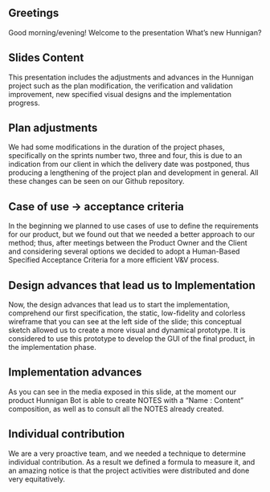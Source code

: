 ## Greetings

Good morning/evening!  Welcome to the presentation What’s new Hunnigan?

## Slides Content
This presentation includes the adjustments and advances in the Hunnigan project such as the plan modification, the verification and validation improvement, new specified visual designs and the implementation progress.

## Plan adjustments 
We had some modifications in the duration of the project phases, specifically on the sprints number two, three and four, this is due to an indication from our client in which the delivery date was postponed, thus producing a lengthening of the project plan and development in general. All these changes can be seen on our Github repository.

## Case of use -> acceptance criteria 
In the beginning we planned to use cases of use to define the requirements for our product, but we found out that we needed a better approach to our method; thus, after meetings between the Product Owner and the Client and considering several options we decided to adopt a Human-Based Specified Acceptance Criteria for a more efficient V&V process.

## Design advances that lead us to Implementation 
Now, the design advances that lead us to start the implementation, comprehend our first specification, the static, low-fidelity and colorless wireframe that you can see at the left side of the slide; this conceptual sketch allowed us to create a more visual and dynamical prototype. It is considered to use this prototype to develop the GUI of the final product, in the implementation phase.

## Implementation advances
As you can see in the media exposed in this slide, at the moment our product Hunnigan Bot is able to create NOTES with a “Name : Content” composition, as well as to consult all the NOTES already created.

## Individual contribution

We are a very proactive team, and we needed a technique to determine individual contribution. 
As a result we defined a formula to measure it, and an amazing notice is that the project activities were distributed and done very equitatively.

